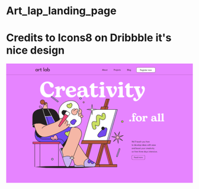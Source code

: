 # Art_lap_landing_page
<h1>Credits to Icons8 on Dribbble it's nice design </h1>
<img src='/screen.png'/>
